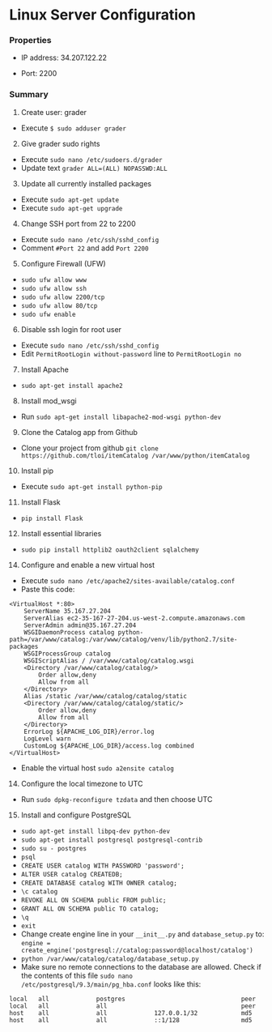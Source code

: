 # Linux Server Configuration

### Properties

- IP address: 34.207.122.22

- Port: 2200

### Summary

1. Create user: grader 
  - Execute `$ sudo adduser grader`

2. Give grader sudo rights
  - Execute `sudo nano /etc/sudoers.d/grader`
  - Update text `grader ALL=(ALL) NOPASSWD:ALL`
  
3. Update all currently installed packages
  - Execute `sudo apt-get update`
  - Execute `sudo apt-get upgrade`

4. Change SSH port from 22 to 2200
  - Execute `sudo nano /etc/ssh/sshd_config`
  - Comment  `#Port 22` and add `Port 2200`
  
5. Configure Firewall (UFW)
  - `sudo ufw allow www`
  - `sudo ufw allow ssh`
  - `sudo ufw allow 2200/tcp`
  - `sudo ufw allow 80/tcp`  
  - `sudo ufw enable`
   
6. Disable ssh login for root user
  - Execute `sudo nano /etc/ssh/sshd_config`
  - Edit `PermitRootLogin without-password` line to `PermitRootLogin no`
  
7. Install Apache
  - `sudo apt-get install apache2`

8. Install mod_wsgi
  - Run `sudo apt-get install libapache2-mod-wsgi python-dev`

9. Clone the Catalog app from Github
  - Clone your project from github `git clone https://github.com/tloi/itemCatalog /var/www/python/itemCatalog`  

10. Install pip
  - Execute `sudo apt-get install python-pip`

11. Install Flask
  - `pip install Flask`
  
12. Install essential libraries
  - `sudo pip install httplib2 oauth2client sqlalchemy`

14. Configure and enable a new virtual host
  - Execute `sudo nano /etc/apache2/sites-available/catalog.conf`
  - Paste this code: 
  ```
  <VirtualHost *:80>
      ServerName 35.167.27.204
      ServerAlias ec2-35-167-27-204.us-west-2.compute.amazonaws.com
      ServerAdmin admin@35.167.27.204
      WSGIDaemonProcess catalog python-path=/var/www/catalog:/var/www/catalog/venv/lib/python2.7/site-packages
      WSGIProcessGroup catalog
      WSGIScriptAlias / /var/www/catalog/catalog.wsgi
      <Directory /var/www/catalog/catalog/>
          Order allow,deny
          Allow from all
      </Directory>
      Alias /static /var/www/catalog/catalog/static
      <Directory /var/www/catalog/catalog/static/>
          Order allow,deny
          Allow from all
      </Directory>
      ErrorLog ${APACHE_LOG_DIR}/error.log
      LogLevel warn
      CustomLog ${APACHE_LOG_DIR}/access.log combined
  </VirtualHost>
  ```
  - Enable the virtual host `sudo a2ensite catalog`
14. Configure the local timezone to UTC
  - Run `sudo dpkg-reconfigure tzdata` and then choose UTC

15. Install and configure PostgreSQL
  - `sudo apt-get install libpq-dev python-dev`
  - `sudo apt-get install postgresql postgresql-contrib`
  - `sudo su - postgres`
  - `psql`
  - `CREATE USER catalog WITH PASSWORD 'password';`
  - `ALTER USER catalog CREATEDB;`
  - `CREATE DATABASE catalog WITH OWNER catalog;`
  - `\c catalog`
  - `REVOKE ALL ON SCHEMA public FROM public;`
  - `GRANT ALL ON SCHEMA public TO catalog;`
  - `\q`
  - `exit`
  - Change create engine line in your `__init__.py` and `database_setup.py` to: 
  `engine = create_engine('postgresql://catalog:password@localhost/catalog')`
  - `python /var/www/catalog/catalog/database_setup.py`
  - Make sure no remote connections to the database are allowed. Check if the contents of this file `sudo nano /etc/postgresql/9.3/main/pg_hba.conf` looks like this:
  ```
  local   all             postgres                                peer
  local   all             all                                     peer
  host    all             all             127.0.0.1/32            md5
  host    all             all             ::1/128                 md5
  ```
  
